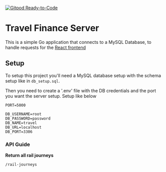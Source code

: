 [![Gitpod Ready-to-Code](https://img.shields.io/badge/Gitpod-Ready--to--Code-blue?logo=gitpod)](https://gitpod.io/#https://github.com/matthewandrewpalmer/travel-finance-server) 

# Travel Finance Server

This is a simple Go application that connects to a MySQL Database, to handle requests for the  [React frontend](https://github.com/matthewandrewpalmer/travel-finance-website)

## Setup

To setup this project you'll need a MySQL database setup with the schema setup like in `db_setup.sql`.

Then you need to create a '.env' file with the DB credentials and the port you want the server setup. Setup like below
```.env
PORT=5000

DB_USERNAME=root
DB_PASSWORD=password
DB_NAME=travel
DB_URL=localhost
DB_PORT=3306
```

### API Guide

**Return all rail journeys**
```
/rail-journeys
```